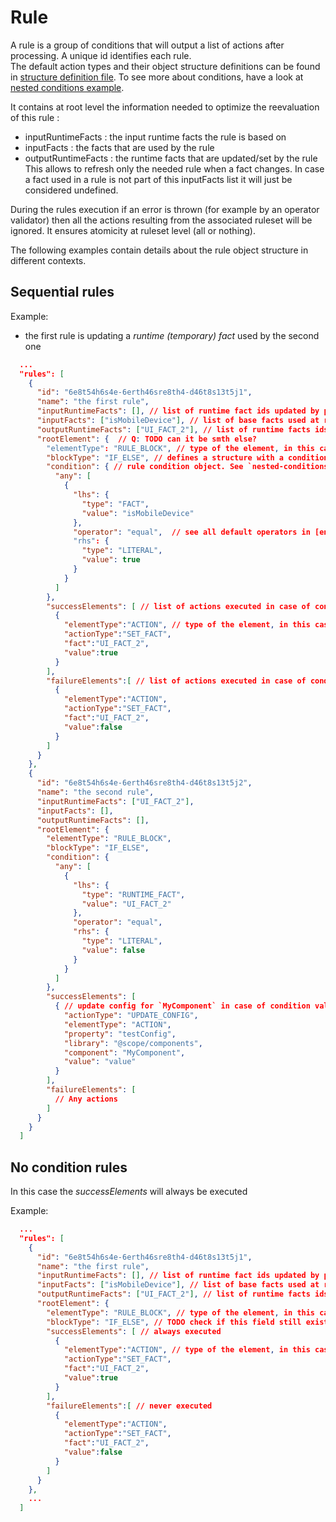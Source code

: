 # Rule

A rule is a group of conditions that will output a list of actions after processing. A unique id identifies each rule.   
The default action types and their object structure definitions can be found in [structure definition file](https://github.com/AmadeusITGroup/otter/blob/main/packages/@o3r/rules-engine/src/engine/structure.ts). 
To see more about conditions, have a look at [nested conditions example](../../rules-engine-core/examples/nested-conditions.md).  


It contains at root level the information needed to optimize the reevaluation of this rule :
* inputRuntimeFacts : the input runtime facts the rule is based on
* inputFacts : the facts that are used by the rule
* outputRuntimeFacts : the runtime facts that are updated/set by the rule
This allows to refresh only the needed rule when a fact changes.
In case a fact used in a rule is not part of this inputFacts list it will just be considered undefined.

During the rules execution if an error is thrown (for example by an operator validator) then all the actions resulting from the associated ruleset will be ignored.
It ensures atomicity at ruleset level (all or nothing).

The following examples contain details about the rule object structure in different contexts.

## Sequential rules
Example:

- the first rule is updating a _runtime (temporary) fact_ used by the second one

```json
  ...
  "rules": [
    {
      "id": "6e8t54h6s4e-6erth46sre8th4-d46t8s13t5j1",
      "name": "the first rule",
      "inputRuntimeFacts": [], // list of runtime fact ids updated by previous rules
      "inputFacts": ["isMobileDevice"], // list of base facts used at rule execution
      "outputRuntimeFacts": ["UI_FACT_2"], // list of runtime facts ids modified by this rule
      "rootElement": {  // Q: TODO can it be smth else?
        "elementType": "RULE_BLOCK", // type of the element, in this case a RULE_BLOCK.
        "blockType": "IF_ELSE", // defines a structure with a condition and a list of success elements plus a list of failure elements
        "condition": { // rule condition object. See `nested-conditions.ts` for object structure details
          "any": [
            {
              "lhs": {
                "type": "FACT",
                "value": "isMobileDevice"
              },
              "operator": "equal",  // see all default operators in [engine operators section](https://github.com/AmadeusITGroup/otter/blob/main/packages/%40o3r/rules-engine/src/engine/operator/operators/index.ts)
              "rhs": {
                "type": "LITERAL",
                "value": true
              }
            }
          ]
        },
        "successElements": [ // list of actions executed in case of condition evaluation as success
          {
            "elementType":"ACTION", // type of the element, in this case an ACTION
            "actionType":"SET_FACT",
            "fact":"UI_FACT_2",
            "value":true
          }
        ],
        "failureElements":[ // list of actions executed in case of condition evaluation as failure
          {
            "elementType":"ACTION",
            "actionType":"SET_FACT",
            "fact":"UI_FACT_2",
            "value":false
          }
        ]
      }
    },
    {
      "id": "6e8t54h6s4e-6erth46sre8th4-d46t8s13t5j2",
      "name": "the second rule",
      "inputRuntimeFacts": ["UI_FACT_2"],
      "inputFacts": [],
      "outputRuntimeFacts": [],
      "rootElement": {
        "elementType": "RULE_BLOCK",
        "blockType": "IF_ELSE",
        "condition": {
          "any": [
            {
              "lhs": {
                "type": "RUNTIME_FACT",
                "value": "UI_FACT_2"
              },
              "operator": "equal",
              "rhs": {
                "type": "LITERAL",
                "value": false
              }
            }
          ]
        },
        "successElements": [
          { // update config for `MyComponent` in case of condition valid output
            "actionType": "UPDATE_CONFIG",
            "elementType": "ACTION",
            "property": "testConfig",
            "library": "@scope/components",
            "component": "MyComponent",
            "value": "value"
          }
        ],
        "failureElements": [
          // Any actions
        ]
      }
    }
  ]
```

## No condition rules
In this case the _successElements_ will always be executed

Example:

```json
  ...
  "rules": [
    {
      "id": "6e8t54h6s4e-6erth46sre8th4-d46t8s13t5j1",
      "name": "the first rule",
      "inputRuntimeFacts": [], // list of runtime fact ids updated by previous rules
      "inputFacts": ["isMobileDevice"], // list of base facts used at rule execution
      "outputRuntimeFacts": ["UI_FACT_2"], // list of runtime facts ids modified by this rule
      "rootElement": {
        "elementType": "RULE_BLOCK", // type of the element, in this case a RULE_BLOCK.
        "blockType": "IF_ELSE", // TODO check if this field still exists
        "successElements": [ // always executed
          {
            "elementType":"ACTION", // type of the element, in this case an ACTION
            "actionType":"SET_FACT",
            "fact":"UI_FACT_2",
            "value":true
          }
        ],
        "failureElements":[ // never executed
          {
            "elementType":"ACTION",
            "actionType":"SET_FACT",
            "fact":"UI_FACT_2",
            "value":false
          }
        ]
      }
    },
    ...
  ]
```
